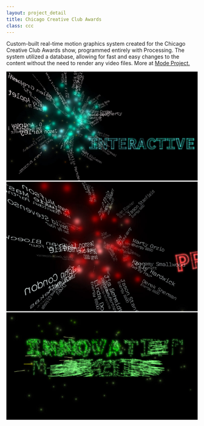 ```yaml
---
layout: project_detail
title: Chicago Creative Club Awards
class: ccc
---
```


Custom-built real-time motion graphics system created for the Chicago Creative Club Awards show, programmed entirely with Processing. The system utilized a database, allowing for fast and easy changes to the content without the need to render any video files. More at [Mode Project.](http://www.modeproject.com/work/2008-ccc-awards-show/)

<div class="videoWrapper" data-vimeoid="11724412"><!-- vimeo --></div>
<div><img src="/img/projects/cccawards1.jpg"/></div>
<div><img src="/img/projects/cccawards2.jpg"/></div>
<div><img src="/img/projects/cccawards3.jpg"/></div>